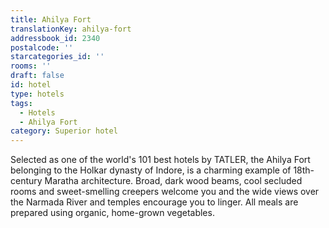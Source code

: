 ```yaml
---
title: Ahilya Fort
translationKey: ahilya-fort
addressbook_id: 2340
postalcode: ''
starcategories_id: ''
rooms: ''
draft: false
id: hotel
type: hotels
tags:
  - Hotels
  - Ahilya Fort
category: Superior hotel
---
```

Selected as one of the world's 101 best hotels by TATLER, the Ahilya Fort belonging to the Holkar dynasty of Indore, is a charming example of 18th-century Maratha architecture. Broad, dark wood beams, cool secluded rooms and sweet-smelling creepers welcome you and the wide views over the Narmada River and temples encourage you to linger. All meals are prepared using organic, home-grown vegetables.